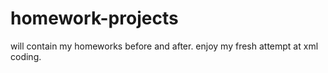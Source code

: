 # homework-projects
will contain my homeworks before and after. enjoy my fresh attempt at xml coding.
